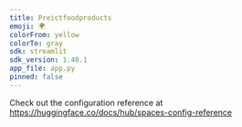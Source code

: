 ```yaml
---
title: Preictfoodproducts
emoji: 🌍
colorFrom: yellow
colorTo: gray
sdk: streamlit
sdk_version: 1.40.1
app_file: app.py
pinned: false
---
```


Check out the configuration reference at https://huggingface.co/docs/hub/spaces-config-reference

